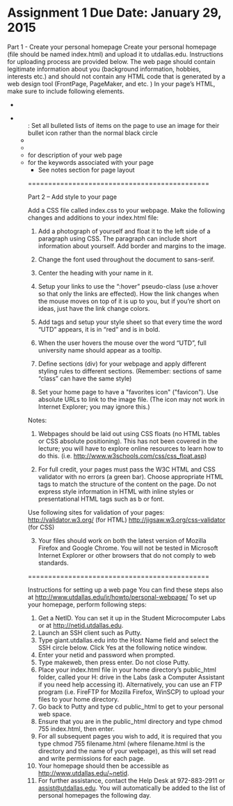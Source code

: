 Assignment 1
Due Date: January 29, 2015
=============================================

Part 1 - Create your personal homepage
Create your personal homepage  (file should be named index.html) and upload it to utdallas.edu. Instructions for uploading process are provided below.
The web page should contain legitimate information about you (background information, hobbies, interests etc.)  and should not contain any HTML code that is generated by a web design tool (FrontPage, PageMaker, and etc. )
In your page’s HTML, make sure to include following elements.
- <p>
- <ul> : Set all bulleted lists of items on the page to use an image for their bullet icon rather than the normal black circle
- <table>
- <img>
- <a>
- <meta> for description of your web page
- <meta> for the keywords associated with your page

* See notes section for page layout

=============================================

Part 2 – Add style to your page

Add a CSS file called index.css to your webpage. Make the following changes and additions to your index.html file:

1. Add a photograph of yourself and float it to the left side of a paragraph using CSS. The paragraph can include short information about yourself. Add border and margins to the image.

2. Change the font used throughout the document to sans-serif. 

3. Center the heading with your name in it.

4. Setup your links to use the “:hover” pseudo-class (use a:hover so that only the links are effected). How the link changes when the mouse moves on top of it is up to you, but if you’re short on ideas, just have the link change colors.

5. Add <span> tags and setup your style sheet so that every time the word “UTD” appears, it is in “red” and is in bold.

6. When the user hovers the mouse over the word “UTD”, full university name should appear as a tooltip.

7. Define sections (div) for your webpage and apply different styling rules to different sections. (Remember: sections of same “class” can have the same style)

8. Set your home page to have a "favorites icon" ("favicon"). Use absolute URLs to link to the image file. (The icon may not work in Internet Explorer; you may ignore this.)

Notes:
1. Webpages should be laid out using CSS floats (no HTML tables or CSS absolute positioning). This has not been covered in the lecture; you will have to explore online resources to learn how to do this. (i.e. http://www.w3schools.com/css/css_float.asp) 

2. For full credit, your pages must pass the W3C HTML and CSS validator with no errors (a green bar). Choose appropriate HTML tags to match the structure of the content on the page. Do not express style information in HTML with inline styles or presentational HTML tags such as b or font.

Use following sites for validation of your pages:
http://validator.w3.org/ (for HTML)
http://jigsaw.w3.org/css-validator (for CSS)

3. Your files should work on both the latest version of Mozilla Firefox and Google Chrome. You will not be tested in Microsoft Internet Explorer or other browsers that do not comply to web standards.

=============================================

Instructions for setting up a web page
You can find these steps also at http://www.utdallas.edu/ir/howto/personal-webpage/
To set up your homepage, perform following steps:

1.	Get a NetID. You can set it up in the Student Microcomputer Labs or at http://netid.utdallas.edu.
2.	Launch an SSH client such as Putty. 
3.	Type giant.utdallas.edu into the Host Name field and select the SSH circle below. Click Yes at the following notice window.
4.	Enter your netid and password when prompted.
5.	Type makeweb, then press enter. Do not close Putty.
6.	Place your index.html file in your home directory’s public_html folder, called your H: drive in the Labs (ask a Computer Assistant if you need help accessing it).  Alternatively, you can use an FTP program (i.e. FireFTP for Mozilla Firefox, WinSCP) to upload your files to your home directory.
7.	Go back to Putty and type cd public_html to get to your personal web space.
8.	Ensure that you are in the public_html directory and type chmod 755 index.html, then enter.
9.	For all subsequent pages you wish to add, it is required that you type chmod 755 filename.html (where filename.html is the directory and the name of your webpage), as this will set read and write permissions for each page.
10.	Your homepage should then be accessible as http://www.utdallas.edu/~netid.
11.	For further assistance, contact the Help Desk at 972-883-2911 or assist@utdallas.edu. 
You will automatically be added to the list of personal homepages the following day. 

